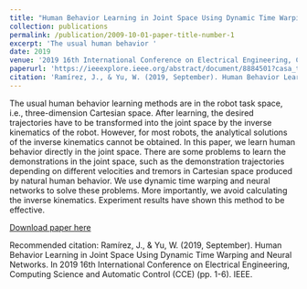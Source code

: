 ```yaml
---
title: "Human Behavior Learning in Joint Space Using Dynamic Time Warping and Neural Networks"
collection: publications
permalink: /publication/2009-10-01-paper-title-number-1
excerpt: 'The usual human behavior '
date: 2019
venue: '2019 16th International Conference on Electrical Engineering, Computing Science and Automatic Control (CCE)'
paperurl: 'https://ieeexplore.ieee.org/abstract/document/8884501?casa_token=kAxs8OMNC-cAAAAA:iZYvE2vd-DQSnkCxtylS07ACQQmJW9XpFZl54iIP292MCBWZj4u3F95uAoQdR13yeOYIXy2MCVs'
citation: 'Ramírez, J., & Yu, W. (2019, September). Human Behavior Learning in Joint Space Using Dynamic Time Warping and Neural Networks. In 2019 16th International Conference on Electrical Engineering, Computing Science and Automatic Control (CCE) (pp. 1-6). IEEE.'
---
```

The usual human behavior learning methods are in the robot task space, i.e., three-dimension Cartesian space. After learning, the desired trajectories have to be transformed into the joint space by the inverse kinematics of the robot. However, for most robots, the analytical solutions of the inverse kinematics cannot be obtained. In this paper, we learn human behavior directly in the joint space. There are some problems to learn the demonstrations in the joint space, such as the demonstration trajectories depending on different velocities and tremors in Cartesian space produced by natural human behavior. We use dynamic time warping and neural networks to solve these problems. More importantly, we avoid calculating the inverse kinematics. Experiment results have shown this method to be effective.

[Download paper here](https://ieeexplore.ieee.org/abstract/document/8884501?casa_token=kAxs8OMNC-cAAAAA:iZYvE2vd-DQSnkCxtylS07ACQQmJW9XpFZl54iIP292MCBWZj4u3F95uAoQdR13yeOYIXy2MCVs)

Recommended citation: Ramírez, J., & Yu, W. (2019, September). Human Behavior Learning in Joint Space Using Dynamic Time Warping and Neural Networks. In 2019 16th International Conference on Electrical Engineering, Computing Science and Automatic Control (CCE) (pp. 1-6). IEEE.
